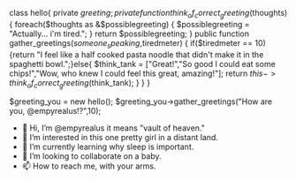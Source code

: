 class hello{
  private $greeting;
  private function think_of_correct_greeting($thoughts)
  {
    foreach($thoughts as &$possiblegreeting)
    {
     $possiblegreeting = "Actually... i'm tired.";
    }
    return $possiblegreeting;
  }
  public function gather_greetings($someone_speaking,$tiredmeter)
  {
    if($tiredmeter == 10){return "I feel like a half cooked pasta noodle that didn't make it in the spaghetti bowl.";}else{
      $think_tank = ["Great!","So good I could eat some chips!","Wow, who knew I could feel this great, amazing!"];
      return $this->think_of_correct_greeting($think_tank);
    }
  }
}

$greeting_you = new hello();
$greeting_you->gather_greetings("How are you, @empyrealus!?",10);



- 👋 Hi, I’m @empyrealus it means "vault of heaven."
- 👀 I’m interested in this one pretty girl in a distant land.
- 🌱 I’m currently learning why sleep is important.
- 💞️ I’m looking to collaborate on a baby.
- 📫 How to reach me, with your arms.

<!---
empyrealus/empyrealus is a ✨ special ✨ repository because its `README.md` (this file) appears on your GitHub profile.
You can click the Preview link to take a look at your changes.
--->
